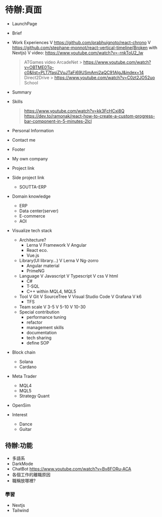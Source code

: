 # 待辦:頁面

- LaunchPage
- Brief
- Work Experiences
  V <https://github.com/prabhuignoto/react-chrono>
  V <https://github.com/stephane-monnot/react-vertical-timeline(Broken> with Nextjs)
    V video: <https://www.youtube.com/watch?v=-rnkToU2_lw>
  > ATGames video
    > ArcadeNet
      > https://www.youtube.com/watch?v=OBTME0Tp-c0&list=PLT7fasiZVuJTaFi69USmAmi2aQC91AlgJ&index=14
    > Direct2Drive
      > https://www.youtube.com/watch?v=C0zt2JO52uo
  > School
- Summary
- Skills
  > https://www.youtube.com/watch?v=kk3FcHCxi8Q
  > https://dev.to/ramonak/react-how-to-create-a-custom-progress-bar-component-in-5-minutes-2lcl
- Personal Information
- Contact me
- Footer

- My own company
- Project link
- Side project link
  - SOUTTA-ERP

- Domain knowledge
  - ERP
  - Data center(server)
  - E-commerce
  - AOI
- Visualize tech stack
  - Architecture?
    - Lerna
  V Framework
    V Angular
    - React eco.
    - Vue.js
  - Library(UI library...)
    V Lerna
    V Ng-zorro
    - Angular material
    - PrimeNG
  - Language
    V Javascript
    V Typescript
    V css
    V html
    - C#
    - T-SQL
    - C++ within MQL4, MQL5
  - Tool
      V Git
      V SourceTree
      V Visual Studio Code
      V Grafana
      V k6
      - TFS
  - Team scale
    V 3-5
    V 5-10
    V 10-30
  - Special contribution
    - performance tuning
    - refactor
    - management skills
    - documentation
    - tech sharing
    - define SOP

- Block chain
  - Solana
  - Cardano
- Meta Trader
  - MQL4
  - MQL5
  - Strategy Quant
- OpenSim

- Interest
  - Dance
  - Guitar


## 待辦:功能
- 多語系
- DarkMode
- ChatBot https://www.youtube.com/watch?v=Bv8FORu-ACA
- 各個工作的離職原因
- 職稱放哪裡?

### 學習

- Nextjs
- Tailwind
